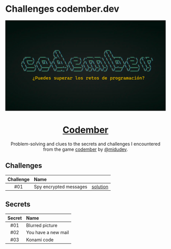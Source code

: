# Challenges codember.dev

<div align="center">

![Codember](./media/codember.png)

# [Codember](https://codember.dev)

Problem-solving and clues to the secrets and challenges I encountered from the game [codember](https://codember.dev) by [@midudev](https://github.com/midudev/).

</div>

## Challenges

|  Challenge  | Name                    |                                 |
|:-----------:|:------------------------|:-------------------------------:|
|     #01     | Spy encrypted messages  | [solution](./2023/Challenge_01) |

## Secrets

| Secret | Name                |
|:------:|:--------------------|
|  #01   | Blurred picture     |
|  #02   | You have a new mail |
|  #03   | Konami code         |